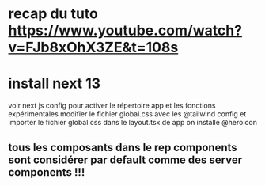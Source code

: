 # recap du tuto https://www.youtube.com/watch?v=FJb8xOhX3ZE&t=108s

# install next 13

voir next js config pour activer le répertoire app et les fonctions expérimentales
modifier le fichier global.css avec les @tailwind config
et importer le fichier global css dans le layout.tsx de app
on installe @heroicon

## tous les composants dans le rep components sont considérer par default comme des server components !!!
